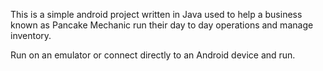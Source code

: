 This is a simple android project written in Java used to help a business known as Pancake Mechanic run their day to day operations and manage inventory.

Run on an emulator or connect directly to an Android device and run. 
